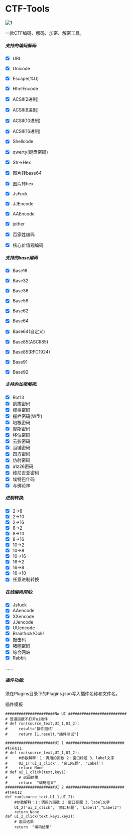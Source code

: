 # CTF-Tools

![1](https://github.com/qianxiao996/CTF-Tools/blob/master/1.jpg)

一款CTF编码、解码、加密、解密工具。

##### 支持的编码解码:            

- [x] URL

- [x] Unicode

- [x] Escape(%U)

- [x] HtmlEncode

- [x] ACSII(2进制)

- [x] ACSII(8进制)

- [x] ACSII(10进制)

- [x] ACSII(16进制)

- [x] Shellcode

- [x] qwerty(键盘密码)

- [x] Str->Hex

- [x] 图片转base64

- [x] 图片转hex

- [x] JsFuck

- [x] JJEncode

- [x] AAEncode

- [x] jother

- [x] 百家姓编码

- [x] 核心价值观编码

##### 支持的base编码

- [x] Base16

- [x] Base32

- [x] Base36

- [x] Base58

- [x] Base62

- [x] Base64

- [x] Base64(自定义)

- [x] Base85(ASCII85)

- [x] Base85(RFC1924)

- [x] Base91

- [x] Base92

  

##### 支持的加密解密:

- [x] Rot13
- [x] 凯撒密码
- [x] 栅栏密码
- [x] 栅栏密码(W型)
- [x] 培根密码
- [x] 摩斯密码
- [x] 移位密码
- [x] 云影密码
- [x] 当铺密码
- [x] 四方密码
- [x] 仿射密码
- [x] a1z26密码 
- [x] 维尼吉亚密码
- [x] 埃特巴什码
- [x] 与佛论禅 

##### 进制转换:

- [x] 2->8
- [x] 2->10
- [x] 2->16
- [x] 8->2
- [x] 8->10
- [x] 8->16
- [x] 10->2
- [x] 10->8
- [x] 10->16
- [x] 16->2
- [x] 16->8
- [x] 16->10
- [x] 任意进制转换

##### 在线编码网站:

- [x] Jsfuck
- [x] AAencode
- [x] XXencode
- [x] JJencode
- [x] UUencode
- [x] Brainfuck/Ook!
- [x] 敲击码
- [x] 猪圈密码
- [x] 综合网站
- [x] Rabbit

......

##### 插件功能:

须在Plugins目录下的Plugins.json写入插件名称和文件名。

插件模板

```
######################No UI ##########################
# 普通函数不打开ui插件
# def run(source_text,UI_1,UI_2):
#     result='插件测试'
#     return [1,result,"插件测试"]

######################UI 1 ##########################
#打开UI1
# def run(source_text,UI_1,UI_2):
#     #参数解释：1：调用的函数 2：窗口标题 3、label文字
#     UI_1('ui_1_click', '窗口标题', 'Label')
#     return None
# def ui_1_click(text,key1):
#     # 返回结果
#     return  "编码结果"
######################UI 2 ##########################
#打开UI2
def run(source_text,UI_1,UI_2):
    #参数解释：1：调用的函数 2：窗口标题 3、label文字
    UI_2('ui_2_click', '窗口标题', 'Label1',"Label2")
    return None
def ui_2_click(text,key1,key2):
    # 返回结果
    return  "编码结果"

```

